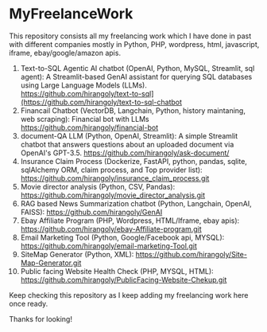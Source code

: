 # MyFreelanceWork

This repository consists all my freelancing work which I have done in past with different companies mostly in Python, PHP, wordpress, html, javascript, iframe, ebay/google/amazon apis.

1. Text-to-SQL Agentic AI chatbot (OpenAI, Python, MySQL, Streamlit, sql agent): A Streamlit-based GenAI assistant for querying SQL databases using Large Language Models (LLMs). https://github.com/hirangoly/text-to-sql](https://github.com/hirangoly/text-to-sql-chatbot
2. Financail Chatbot (VectorDB, Langchain, Python, history maintaning, web scraping): Financial bot with LLMs https://github.com/hirangoly/financial-bot
3. document-QA LLM (Python, OpenAI, Streamlit): A simple Streamlit chatbot that answers questions about an uploaded document via OpenAI's GPT-3.5. https://github.com/hirangoly/ask-document/
4. Insurance Claim Process (Dockerize, FastAPI, python, pandas, sqlite, sqlAlchemy ORM, claim process, and Top provider list): https://github.com/hirangoly/insurance_claim_process.git
5. Movie director analysis (Python, CSV, Pandas): https://github.com/hirangoly/movie_director_analysis.git
6. RAG based News Summarization chatbot (Python, Langchain, OpenAI, FAISS): https://github.com/hirangoly/GenAI
7. Ebay Affiliate Program (PHP, Wordpress, HTML/Iframe, ebay apis): https://github.com/hirangoly/ebay-Affiliate-program.git
8. Email Marketing Tool (Python, Google/Facebook api, MYSQL): https://github.com/hirangoly/email-marketing-Tool.git
9. SiteMap Generator (Python, XML): https://github.com/hirangoly/Site-Map-Generator.git
10. Public facing Website Health Check (PHP, MYSQL, HTML): https://github.com/hirangoly/PublicFacing-Website-Chekup.git

Keep checking this repository as I keep adding my freelancing work here once ready.

Thanks for looking!
